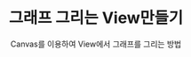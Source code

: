 ---
layout: post
title: 그래프 그리는 View만들기
subtitle: Canvas를 이용하여 View에서 그래프를 그리는 방법
published: true
categories: Android
tags: [Android]
---